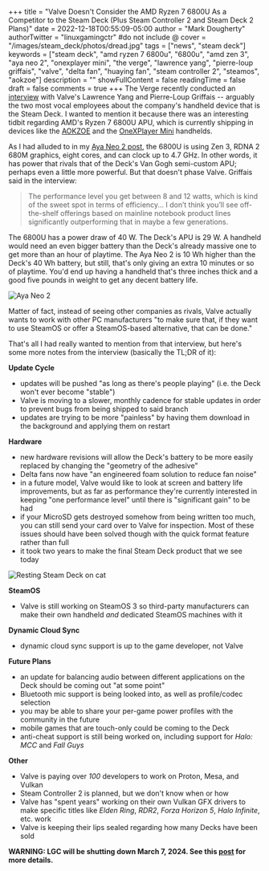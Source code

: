 +++
title = "Valve Doesn't Consider the AMD Ryzen 7 6800U As a Competitor to the Steam Deck (Plus Steam Controller 2 and Steam Deck 2 Plans)"
date = 2022-12-18T00:55:09-05:00
author = "Mark Dougherty"
authorTwitter = "linuxgamingctr" #do not include @
cover = "/images/steam_deck/photos/dread.jpg"
tags = ["news", "steam deck"]
keywords = ["steam deck", "amd ryzen 7 6800u", "6800u", "amd zen 3", "aya neo 2", "onexplayer mini", "the verge", "lawrence yang", "pierre-loup griffais", "valve", "delta fan", "huaying fan", "steam controller 2", "steamos", "aokzoe"]
description = ""
showFullContent = false
readingTime = false
draft = false
comments = true
+++
The Verge recently conducted an [interview](https://www.theverge.com/23499215/valve-steam-deck-interview-late-2022) with Valve's Lawrence Yang and Pierre-Loup Griffais -- arguably the two most vocal employees about the company's handheld device that is the Steam Deck. I wanted to mention it because there was an interesting tidbit regarding AMD's Ryzen 7 6800U APU, which is currently shipping in devices like the [AOKZOE](https://linuxgamingcentral.com/posts/aokzoe/) and the [OneXPlayer Mini](https://onexplayerstore.com/products/onexplayer-mini-amd%C2%AE-ryzen%C2%AE-6800u-1920-1201?variant=41916329590964) handhelds.

As I had alluded to in my [Aya Neo 2 post](https://linuxgamingcentral.com/posts/aya-neo-2/), the 6800U is using Zen 3, RDNA 2 680M graphics, eight cores, and can clock up to 4.7 GHz. In other words, it has power that rivals that of the Deck's Van Gogh semi-custom APU; perhaps even a little more powerful. But that doesn't phase Valve. Griffais said in the interview:
> The performance level you get between 8 and 12 watts, which is kind of the sweet spot in terms of efficiency... I don’t think you’ll see off-the-shelf offerings based on mainline notebook product lines significantly outperforming that in maybe a few generations.

The 6800U has a power draw of 40 W. The Deck's APU is 29 W. A handheld would need an even bigger battery than the Deck's already massive one to get more than an hour of playtime. The Aya Neo 2 is 10 Wh higher than the Deck's 40 Wh battery, but still, that's only giving an extra 10 minutes or so of playtime. You'd end up having a handheld that's three inches thick and a good five pounds in weight to get any decent battery life.

![Aya Neo 2](/images/aya_neo_2/cover.jpg)

Matter of fact, instead of seeing other companies as rivals, Valve actually wants to work with other PC manufacturers "to make sure that, if they want to use SteamOS or offer a SteamOS-based alternative, that can be done."

That's all I had really wanted to mention from that interview, but here's some more notes from the interview (basically the TL;DR of it):

**Update Cycle**
- updates will be pushed "as long as there's people playing" (i.e. the Deck won't ever become "stable")
- Valve is moving to a slower, monthly cadence for stable updates in order to prevent bugs from being shipped to said branch
- updates are trying to be more "painless" by having them download in the background and applying them on restart

**Hardware**
- new hardware revisions will allow the Deck's battery to be more easily replaced by changing the "geometry of the adhesive"
- Delta fans now have "an engineered foam solution to reduce fan noise"
- in a future model, Valve would like to look at screen and battery life improvements, but as far as performance they're currently interested in keeping "one performance level" until there is "significant gain" to be had
- if your MicroSD gets destroyed somehow from being written too much, you can still send your card over to Valve for inspection. Most of these issues should have been solved though with the quick format feature rather than full
- it took two years to make the final Steam Deck product that we see today

![Resting Steam Deck on cat](/images/steam_deck/photos/melee.jpg)

**SteamOS**
- Valve is still working on SteamOS 3 so third-party manufacturers can make their own handheld *and* dedicated SteamOS machines with it

**Dynamic Cloud Sync**
- dynamic cloud sync support is up to the game developer, not Valve

**Future Plans**
- an update for balancing audio between different applications on the Deck should be coming out "at some point"
- Bluetooth mic support is being looked into, as well as profile/codec selection
- you may be able to share your per-game power profiles with the community in the future
- mobile games that are touch-only could be coming to the Deck
- anti-cheat support is still being worked on, including support for *Halo: MCC* and *Fall Guys*

**Other**
- Valve is paying over *100* developers to work on Proton, Mesa, and Vulkan
- Steam Controller 2 is planned, but we don't know when or how
- Valve has "spent years" working on their own Vulkan GFX drivers to make specific titles like *Elden Ring*, *RDR2*, *Forza Horizon 5*, *Halo Infinite*, etc. work
- Valve is keeping their lips sealed regarding how many Decks have been sold

**WARNING: LGC will be shutting down March 7, 2024. See this [post](https://linuxgamingcentral.com/posts/the-end-of-lgc/) for more details.**
